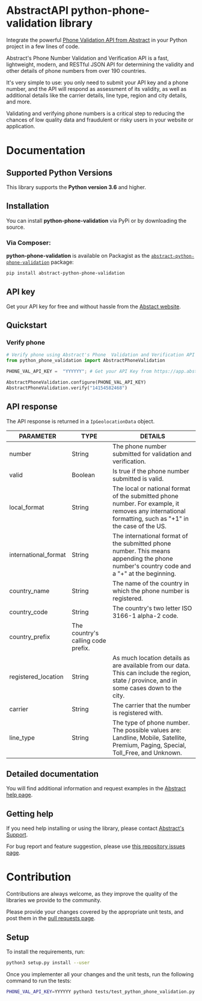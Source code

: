 # AbstractAPI python-phone-validation library

Integrate the powerful [Phone Validation API from Abstract](https://www.abstractapi.com/phone-validation-api) in your Python project in a few lines of code.

Abstract's Phone Number Validation and Verification API is a fast, lightweight, modern, and RESTful JSON API for determining the validity and other details of phone numbers from over 190 countries.

It's very simple to use: you only need to submit your API key and a phone number, and the API will respond as assessment of its validity, as well as additional details like the carrier details, line type, region and city details, and more.

Validating and verifying phone numbers is a critical step to reducing the chances of low quality data and fraudulent or risky users in your website or application.

# Documentation

## Supported Python Versions

This library supports the **Python version 3.6** and higher.

## Installation

You can install **python-phone-validation** via PyPi or by downloading the source.

### Via Composer:

**python-phone-validation** is available on Packagist as the
[`abstract-python-phone-validation`](https://pypi.org/project/abstract-python-phone-validation/)  package:

```bash
pip install abstract-python-phone-validation
```

## API key

Get your API key for free and without hassle from the [Abstact website](https://app.abstractapi.com/users/signup?target=/api/phone-validation/pricing/select).

## Quickstart

### Verify phone

```python
# Verify phone using Abstract's Phone  Validation and Verification API and Python
from python_phone_validation import AbstractPhoneValidation

PHONE_VAL_API_KEY =  "YYYYYY"; # Get your API Key from https://app.abstractapi.com/api/phone-validation/documentation

AbstractPhoneValidation.configure(PHONE_VAL_API_KEY)
AbstractPhoneValidation.verify("14154582468")
```

## API response

The API response is returned in a `IpGeolocationData` object.

| PARAMETER | TYPE | DETAILS |
| - | - | - |
| number | String | The phone number submitted for validation and verification. |
| valid | Boolean | Is true if the phone number submitted is valid. |
| local_format | String | The local or national format of the submitted phone number. For example, it removes any international formatting, such as "+1" in the case of the US. |
| international_format | String | The international format of the submitted phone number. This means appending the phone number's country code and a "+" at the beginning. |
| country_name | String | The name of the country in which the phone number is registered. |
| country_code | String | The country's two letter ISO 3166-1 alpha-2 code. |
| country_prefix | The country's calling code prefix. |
| registered_location | String | As much location details as are available from our data. This can include the region, state / province, and in some cases down to the city. |
| carrier | String | The carrier that the number is registered with. |
| line_type | String | The type of phone number. The possible values are: Landline, Mobile, Satellite, Premium, Paging, Special, Toll_Free, and Unknown. |

## Detailed documentation

You will find additional information and request examples in the [Abstract help page](https://app.abstractapi.com/api/phone-validation/documentation).

## Getting help

If you need help installing or using the library, please contact [Abstract's Support](https://app.abstractapi.com/api/phone-validation/support).

For bug report and feature suggestion, please use [this repository issues page](https://github.com/abstractapi/python-phone-validation/issues).

# Contribution

Contributions are always welcome, as they improve the quality of the libraries we provide to the community.

Please provide your changes covered by the appropriate unit tests, and post them in the [pull requests page](https://github.com/abstractapi/python-phone-validation/pulls).

## Setup

To install the requirements, run:

```bash
python3 setup.py install --user
```

Once you implementer all your changes and the unit tests, run the following command to run the tests:

```bash
PHONE_VAL_API_KEY=YYYYYY python3 tests/test_python_phone_validation.py
```
